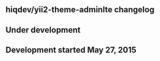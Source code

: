 hiqdev/yii2-theme-adminlte changelog
------------------------------------

## Under development


## Development started May 27, 2015

